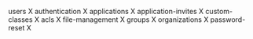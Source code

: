 users X
authentication X
applications X
application-invites X
custom-classes X
acls X
file-management X
groups X
organizations X
password-reset X